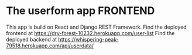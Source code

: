 # The userform app FRONTEND

This app is build on React and Django REST Framework.
Find the deployed frontend at https://dry-forest-10232.herokuapp.com/user-list
Find the deployed backend at https://whispering-peak-79518.herokuapp.com/api/userdata/